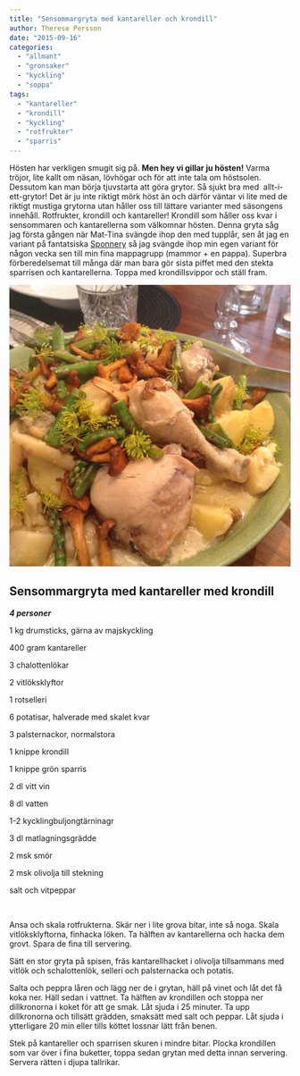 ```yaml
---
title: "Sensommargryta med kantareller och krondill"
author: Therese Persson
date: "2015-09-16"
categories: 
  - "allmant"
  - "gronsaker"
  - "kyckling"
  - "soppa"
tags: 
  - "kantareller"
  - "krondill"
  - "kyckling"
  - "rotfrukter"
  - "sparris"
---
```


Hösten har verkligen smugit sig på. **Men hey vi gillar ju hösten!** Varma tröjor, lite kallt om näsan, lövhögar och för att inte tala om höstsolen. Dessutom kan man börja tjuvstarta att göra grytor. Så sjukt bra med  allt-i-ett-grytor! Det är ju inte riktigt mörk höst än och därför väntar vi lite med de riktigt mustiga grytorna utan håller oss till lättare varianter med säsongens innehåll. Rotfrukter, krondill och kantareller! Krondill som håller oss kvar i sensommaren och kantarellerna som välkomnar hösten. Denna gryta såg jag första gången när Mat-Tina svängde ihop den med tupplår, sen åt jag en variant på fantatsiska [Sponnery](https://spoonery.se/) så jag svängde ihop min egen variant för någon vecka sen till min fina mappagrupp (mammor + en pappa). Superbra förberedelsemat till många där man bara gör sista piffet med den stekta sparrisen och kantarellerna. Toppa med krondillsvippor och ställ fram.

![IMG_0854](/static/img/IMG_0854.jpg)

## Sensommargryta med kantareller med krondill

_**4 personer**_

1 kg drumsticks, gärna av majskyckling

400 gram kantareller

3 chalottenlökar

2 vitlöksklyftor

1 rotselleri

6 potatisar, halverade med skalet kvar

3 palsternackor, normalstora

1 knippe krondill

1 knippe grön sparris

2 dl vitt vin

8 dl vatten

1-2 kycklingbuljongtärninagr

3 dl matlagningsgrädde

2 msk smör

2 msk olivolja till stekning

salt och vitpeppar

 

Ansa och skala rotfrukterna. Skär ner i lite grova bitar, inte så noga. Skala vitlöksklyftorna, finhacka löken. Ta hälften av kantarellerna och hacka dem grovt. Spara de fina till servering.

Sätt en stor gryta på spisen, fräs kantarellhacket i olivolja tillsammans med vitlök och schalottenlök, selleri och palsternacka och potatis.

Salta och peppra låren och lägg ner de i grytan, häll på vinet och låt det få koka ner. Häll sedan i vattnet. Ta hälften av krondillen och stoppa ner dillkronorna i koket för att ge smak. Låt sjuda i 25 minuter. Ta upp dillkronorna och tillsätt grädden, smaksätt med salt och peppar. Låt sjuda i ytterligare 20 min eller tills köttet lossnar lätt från benen.

Stek på kantareller och sparrisen skuren i mindre bitar. Plocka krondillen som var över i fina buketter, toppa sedan grytan med detta innan servering. Servera rätten i djupa tallrikar.
